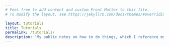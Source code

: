 ```yaml
---
# Feel free to add content and custom Front Matter to this file.
# To modify the layout, see https://jekyllrb.com/docs/themes/#overriding-theme-defaults

layout: tutorials
title: Tutorials
permalink: /tutorials/
description: 'My public notes on how to do things, which I reference myself as well.'
---
```

